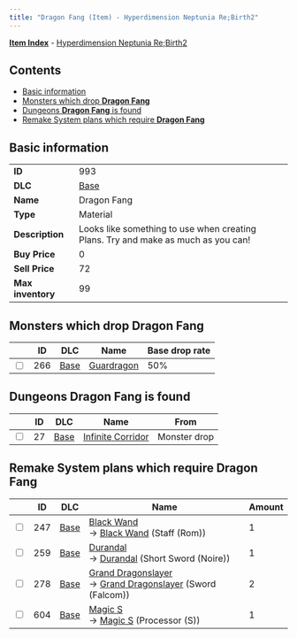 ```yaml
---
title: "Dragon Fang (Item) - Hyperdimension Neptunia Re;Birth2"
---
```


[**Item Index**](/neptunia/rb2/item/index.html) - [Hyperdimension Neptunia Re;Birth2](/neptunia/rb2)

## Contents

- [Basic information](#basic-information)
- [Monsters which drop **Dragon Fang**](#monsters-which-drop-dragon-fang)
- [Dungeons **Dragon Fang** is found](#dungeons-dragon-fang-is-found)
- [Remake System plans which require **Dragon Fang**](#remake-system-plans-which-require-dragon-fang)

## Basic information

|   |   |
| -- | -- |
| **ID** | 993 |
| **DLC** | [Base](/neptunia/rb2/dlc/0-base.html) |
| **Name** | Dragon Fang |
| **Type** | Material |
| **Description** | Looks like something to use when creating Plans. Try and make as much as you can! |
| **Buy Price** | 0 |
| **Sell Price** | 72 |
| **Max inventory** | 99 |

## Monsters which drop **Dragon Fang**

|    | ID | DLC | Name | Base drop rate |
| -- | -- | --- | ---- | -------------- |
| <input type="checkbox" id="rb2-monster-0-266" class="trackbox" /> | 266 | [Base](/neptunia/rb2/dlc/0-base.html) | [Guardragon](/neptunia/rb2/monster/0-266-guardragon.html) | 50% |

## Dungeons **Dragon Fang** is found

|    | ID | DLC | Name | From |
| -- | -- | --- | ---- | ---- |
| <input type="checkbox" id="rb2-dungeon-0-27" class="trackbox" /> | 27 | [Base](/neptunia/rb2/dlc/0-base.html) | [Infinite Corridor](/neptunia/rb2/dungeon/0-27-infinite-corridor.html) | Monster drop |

## Remake System plans which require **Dragon Fang**

|    | ID | DLC | Name | Amount |
| -- | -- | --- | ---- | ------ |
| <input type="checkbox" id="rb2-remake-0-247" class="trackbox" /> | 247 | [Base](/neptunia/rb2/dlc/0-base.html) | [Black Wand](/neptunia/rb2/remake/0-247-black-wand.html)<br />→ [Black Wand](/neptunia/rb2/item/0-1158-black-wand.html) (Staff (Rom)) | 1 |
| <input type="checkbox" id="rb2-remake-0-259" class="trackbox" /> | 259 | [Base](/neptunia/rb2/dlc/0-base.html) | [Durandal](/neptunia/rb2/remake/0-259-durandal.html)<br />→ [Durandal](/neptunia/rb2/item/0-1206-durandal.html) (Short Sword (Noire)) | 1 |
| <input type="checkbox" id="rb2-remake-0-278" class="trackbox" /> | 278 | [Base](/neptunia/rb2/dlc/0-base.html) | [Grand Dragonslayer](/neptunia/rb2/remake/0-278-grand-dragonslayer.html)<br />→ [Grand Dragonslayer](/neptunia/rb2/item/0-1294-grand-dragonslayer.html) (Sword (Falcom)) | 2 |
| <input type="checkbox" id="rb2-remake-0-604" class="trackbox" /> | 604 | [Base](/neptunia/rb2/dlc/0-base.html) | [Magic S](/neptunia/rb2/remake/0-604-magic-s.html)<br />→ [Magic S](/neptunia/rb2/item/0-3391-magic-s.html) (Processor (S)) | 1 |